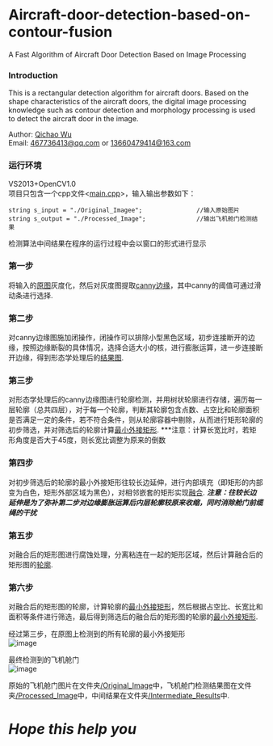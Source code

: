 # Aircraft-door-detection-based-on-contour-fusion
A Fast Algorithm of Aircraft Door Detection Based on Image Processing

### Introduction
This is a rectangular detection algorithm for aircraft doors. Based on the shape characteristics of the aircraft doors, the digital image processing knowledge such as contour detection and morphology processing is used to detect the aircraft door in the image.

Author: [Qichao Wu](https://github.com/deepthinking-qichao)
<br>Email: 467736413@qq.com or 13660479414@163.com

### 运行环境
VS2013+OpenCV1.0
<br>项目只包含一个cpp文件<[main.cpp](https://github.com/deepthinking-qichao/Aircraft-door-detection-based-on-contour-fusion/blob/master/main.cpp)>，输入输出参数如下：
```
string s_input = "./Original_Imagee";               //输入原始图片
string s_output = "./Processed_Image";              //输出飞机舱门检测结果
```
检测算法中间结果在程序的运行过程中会以窗口的形式进行显示

### 第一步
将输入的[原图](https://github.com/deepthinking-qichao/Aircraft-door-detection-based-on-contour-fusion/blob/master/Intermediate_Results/1.png)灰度化，然后对灰度图提取[canny边缘](https://github.com/deepthinking-qichao/Aircraft-door-detection-based-on-contour-fusion/blob/master/Intermediate_Results/2.png)，其中canny的阈值可通过滑动条进行选择.

### 第二步
对canny边缘图施加闭操作，闭操作可以排除小型黑色区域，初步连接断开的边缘，按照边缘断裂的具体情况，选择合适大小的核，进行膨胀运算，进一步连接断开边缘，得到形态学处理后的[结果图](https://github.com/deepthinking-qichao/Aircraft-door-detection-based-on-contour-fusion/blob/master/Intermediate_Results/3.png).

### 第三步
对形态学处理后的canny边缘图进行轮廓检测，并用树状轮廓进行存储，遍历每一层轮廓（总共四层），对于每一个轮廓，判断其轮廓包含点数、占空比和轮廓面积是否满足一定的条件，若不符合条件，则从轮廓容器中剔除，从而进行矩形轮廓的初步筛选，并对筛选后的轮廓计算[最小外接矩形](https://github.com/deepthinking-qichao/Aircraft-door-detection-based-on-contour-fusion/blob/master/Intermediate_Results/4.png).
***注意：计算长宽比时，若矩形角度是否大于45度，则长宽比调整为原来的倒数

### 第四步
对初步筛选后的轮廓的最小外接矩形往较长边延伸，进行内部填充（即矩形的内部变为白色，矩形外部区域为黑色），对相邻嵌套的矩形实现[融合](https://github.com/deepthinking-qichao/Aircraft-door-detection-based-on-contour-fusion/blob/master/Intermediate_Results/5.png).
***注意：往较长边延伸是为了弥补第二步对边缘膨胀运算后内层轮廓较原来收缩，同时消除舱门前缆绳的干扰***

### 第五步
对融合后的矩形图进行腐蚀处理，分离粘连在一起的矩形区域，然后计算融合后的矩形图的[轮廓](https://github.com/deepthinking-qichao/Aircraft-door-detection-based-on-contour-fusion/blob/master/Intermediate_Results/6.png).

### 第六步
对融合后的矩形图的轮廓，计算轮廓的[最小外接矩形](https://github.com/deepthinking-qichao/Aircraft-door-detection-based-on-contour-fusion/blob/master/Intermediate_Results/7.png)，然后根据占空比、长宽比和面积等条件进行筛选，最后得到筛选后的融合后的矩形图的轮廓的[最小外接矩形](https://github.com/deepthinking-qichao/Aircraft-door-detection-based-on-contour-fusion/blob/master/Intermediate_Results/8.png).

经过第三步，在原图上检测到的所有轮廓的最小外接矩形
<br>![image](https://github.com/deepthinking-qichao/Aircraft-door-detection-based-on-contour-fusion/blob/master/Intermediate_Results/10.png)

最终检测到的飞机舱门
<br>![image](https://github.com/deepthinking-qichao/Aircraft-door-detection-based-on-contour-fusion/blob/master/Intermediate_Results/9.png)

原始的飞机舱门图片在文件夹[/Original_Image](https://github.com/deepthinking-qichao/Aircraft-door-detection-based-on-contour-fusion/tree/master/Original_Image)中，飞机舱门检测结果图在文件夹[/Processed_Image](https://github.com/deepthinking-qichao/Aircraft-door-detection-based-on-contour-fusion/tree/master/Processed_Image)中，中间结果在文件夹[/Intermediate_Results](https://github.com/deepthinking-qichao/Aircraft-door-detection-based-on-contour-fusion/tree/master/Intermediate_Results)中.

# ***Hope this help you***